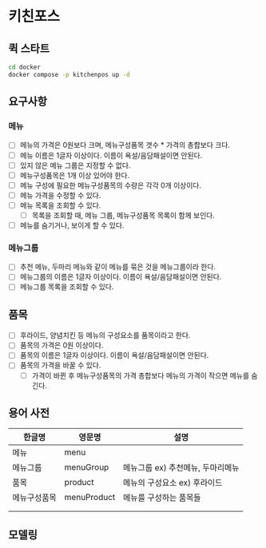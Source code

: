 # 키친포스

## 퀵 스타트

```sh
cd docker
docker compose -p kitchenpos up -d
```
## 요구사항
### 메뉴
- [ ] 메뉴의 가격은 0원보다 크며, 메뉴구성품목 갯수 * 가격의 총합보다 크다.
- [ ] 메뉴 이름은 1글자 이상이다. 이름이 욕설/음담패설이면 안된다.
- [ ] 있지 않은 메뉴 그룹은 지정할 수 없다.
- [ ] 메뉴구성품목은 1개 이상 있어야 한다. 
- [ ] 메뉴 구성에 필요한 메뉴구성품목의 수량은 각각 0개 이상이다.
- [ ] 메뉴 가격을 수정할 수 있다.
- [ ] 메뉴 목록을 조회할 수 있다. 
  - [ ] 목록을 조회할 때, 메뉴 그룹, 메뉴구성품목 목록이 함께 보인다.
- [ ] 메뉴를 숨기거나, 보이게 할 수 있다.
### 메뉴그룹
- [ ] 추천 메뉴, 두마리 메뉴와 같이 메뉴를 묶은 것을 메뉴그룹이라 한다.
- [ ] 메뉴그룹의 이름은 1글자 이상이다. 이름이 욕설/음담패설이면 안된다.
- [ ] 메뉴그룹 목록을 조회할 수 있다.
## 품목
- [ ] 후라이드, 양념치킨 등 메뉴의 구성요소를 품목이라고 한다.
- [ ] 품목의 가격은 0원 이상이다. 
- [ ] 품목의 이름은 1글자 이상이다. 이름이 욕설/음담패설이면 안된다.
- [ ] 품목의 가격을 바꿀 수 있다. 
  - [ ] 가격이 바뀐 후 메뉴구성품목의 가격 총합보다 메뉴의 가격이 작으면 메뉴를 숨긴다. 
## 용어 사전

| 한글명  | 영문명         | 설명                   |
|------|-------------|----------------------|
| 메뉴   | menu        |                      |
| 메뉴그룹 | menuGroup   | 메뉴그룹 ex) 추천메뉴, 두마리메뉴 |
| 품목   | product     | 메뉴의 구성요소 ex) 후라이드    |
| 메뉴구성품목 | menuProduct | 메뉴를 구성하는 품목들         |
|      |          |                      |
|      |          |                      |

## 모델링
